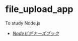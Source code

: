# file_upload_app

To study Node.js
  -  [*Nodeビギナーズブック*](http://www.nodebeginner.org/index-jp.html)
